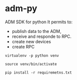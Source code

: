 # adm-py

ADM SDK for python
It permits to:
   - publish data to the ADM, 
   - receive and responde to RPC.
   - create new devices
  - create RPC


```
virtualenv -p python venv

source venv/bin/activate

pip install -r requiremetns.txt

```